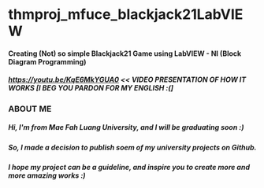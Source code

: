 # thmproj_mfuce_blackjack21LabVIEW
#### Creating (Not) so simple Blackjack21 Game using LabVIEW - NI (Block Diagram Programming)
##### https://youtu.be/KqE6MkYGUA0 << VIDEO PRESENTATION OF HOW IT WORKS [I BEG YOU PARDON FOR MY ENGLISH :(]

### ABOUT ME
##### Hi, I'm from Mae Fah Luang University, and I will be graduating soon :)
##### So, I made a decision to publish soem of my university projects on Github.
##### I hope my project can be a guideline, and inspire you to create more and more amazing works :)
